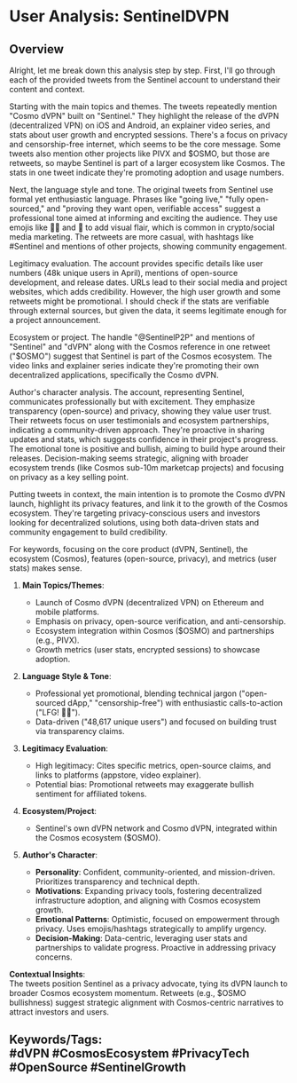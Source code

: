 # User Analysis: SentinelDVPN

## Overview

<think>
Alright, let me break down this analysis step by step. First, I'll go through each of the provided tweets from the Sentinel account to understand their content and context.

Starting with the main topics and themes. The tweets repeatedly mention "Cosmo dVPN" built on "Sentinel." They highlight the release of the dVPN (decentralized VPN) on iOS and Android, an explainer video series, and stats about user growth and encrypted sessions. There's a focus on privacy and censorship-free internet, which seems to be the core message. Some tweets also mention other projects like PIVX and $OSMO, but those are retweets, so maybe Sentinel is part of a larger ecosystem like Cosmos. The stats in one tweet indicate they're promoting adoption and usage numbers.

Next, the language style and tone. The original tweets from Sentinel use formal yet enthusiastic language. Phrases like "going live," "fully open-sourced," and "proving they want open, verifiable access" suggest a professional tone aimed at informing and exciting the audience. They use emojis like 🧪🚀 and 🥷 to add visual flair, which is common in crypto/social media marketing. The retweets are more casual, with hashtags like #Sentinel and mentions of other projects, showing community engagement.

Legitimacy evaluation. The account provides specific details like user numbers (48k unique users in April), mentions of open-source development, and release dates. URLs lead to their social media and project websites, which adds credibility. However, the high user growth and some retweets might be promotional. I should check if the stats are verifiable through external sources, but given the data, it seems legitimate enough for a project announcement.

Ecosystem or project. The handle "@SentinelP2P" and mentions of "Sentinel" and "dVPN" along with the Cosmos reference in one retweet ("$OSMO") suggest that Sentinel is part of the Cosmos ecosystem. The video links and explainer series indicate they're promoting their own decentralized applications, specifically the Cosmo dVPN.

Author's character analysis. The account, representing Sentinel, communicates professionally but with excitement. They emphasize transparency (open-source) and privacy, showing they value user trust. Their retweets focus on user testimonials and ecosystem partnerships, indicating a community-driven approach. They're proactive in sharing updates and stats, which suggests confidence in their project's progress. The emotional tone is positive and bullish, aiming to build hype around their releases. Decision-making seems strategic, aligning with broader ecosystem trends (like Cosmos sub-10m marketcap projects) and focusing on privacy as a key selling point.

Putting tweets in context, the main intention is to promote the Cosmo dVPN launch, highlight its privacy features, and link it to the growth of the Cosmos ecosystem. They're targeting privacy-conscious users and investors looking for decentralized solutions, using both data-driven stats and community engagement to build credibility.

For keywords, focusing on the core product (dVPN, Sentinel), the ecosystem (Cosmos), features (open-source, privacy), and metrics (user stats) makes sense.
</think>

1. **Main Topics/Themes**:  
   - Launch of Cosmo dVPN (decentralized VPN) on Ethereum and mobile platforms.  
   - Emphasis on privacy, open-source verification, and anti-censorship.  
   - Ecosystem integration within Cosmos ($OSMO) and partnerships (e.g., PIVX).  
   - Growth metrics (user stats, encrypted sessions) to showcase adoption.  

2. **Language Style & Tone**:  
   - Professional yet promotional, blending technical jargon ("open-sourced dApp," "censorship-free") with enthusiastic calls-to-action ("LFG! 🧪🚀").  
   - Data-driven ("48,617 unique users") and focused on building trust via transparency claims.  

3. **Legitimacy Evaluation**:  
   - High legitimacy: Cites specific metrics, open-source claims, and links to platforms (appstore, video explainer).  
   - Potential bias: Promotional retweets may exaggerate bullish sentiment for affiliated tokens.  

4. **Ecosystem/Project**:  
   - Sentinel's own dVPN network and Cosmo dVPN, integrated within the Cosmos ecosystem ($OSMO).  

5. **Author's Character**:  
   - **Personality**: Confident, community-oriented, and mission-driven. Prioritizes transparency and technical depth.  
   - **Motivations**: Expanding privacy tools, fostering decentralized infrastructure adoption, and aligning with Cosmos ecosystem growth.  
   - **Emotional Patterns**: Optimistic, focused on empowerment through privacy. Uses emojis/hashtags strategically to amplify urgency.  
   - **Decision-Making**: Data-centric, leveraging user stats and partnerships to validate progress. Proactive in addressing privacy concerns.  

**Contextual Insights**:  
The tweets position Sentinel as a privacy advocate, tying its dVPN launch to broader Cosmos ecosystem momentum. Retweets (e.g., $OSMO bullishness) suggest strategic alignment with Cosmos-centric narratives to attract investors and users.  

**Keywords/Tags**:  
#dVPN #CosmosEcosystem #PrivacyTech #OpenSource #SentinelGrowth
---
